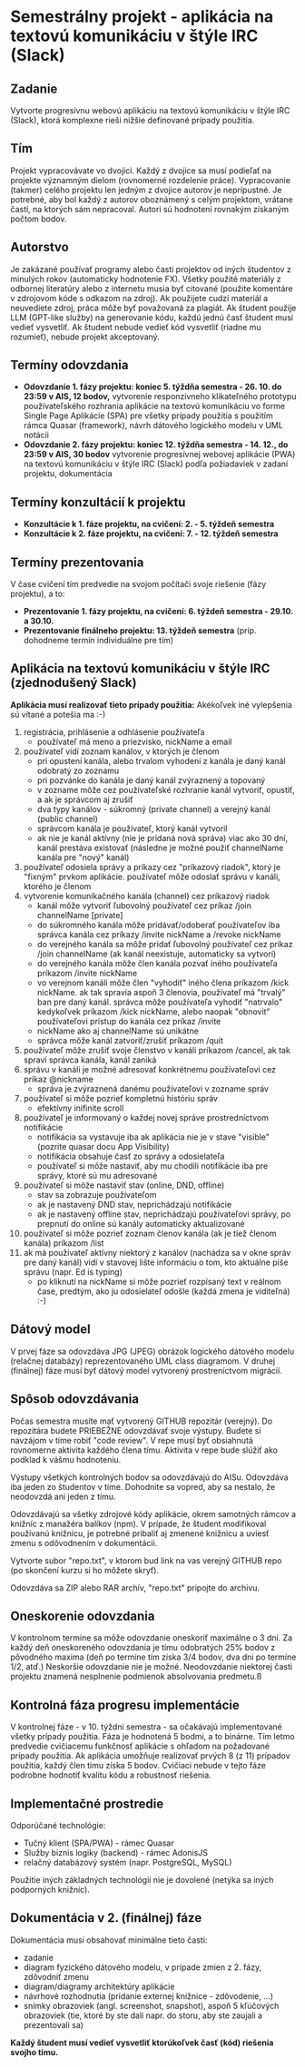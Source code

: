 # Semestrálny projekt - aplikácia na textovú komunikáciu v štýle IRC (Slack)

## Zadanie

Vytvorte progresívnu webovú aplikáciu na textovú komunikáciu v štýle IRC (Slack), ktorá komplexne rieši nižšie definované prípady použitia.

## Tím

Projekt vypracovávate vo dvojici. Každý z dvojice sa musí podieľať na
projekte významným dielom (rovnomerné rozdelenie práce). Vypracovanie (takmer) celého projektu len jedným z dvojice autorov je neprípustné. Je potrebné, aby bol každý z autorov oboznámený s celým projektom, vrátane častí, na ktorých sám nepracoval. Autori sú hodnotení rovnakým získaným počtom bodov.

## Autorstvo

Je zakázané používať programy alebo časti projektov od iných študentov z minulých rokov (automaticky hodnotenie FX).
Všetky použité materiály z odbornej literatúry alebo z internetu musia byť citované (použite komentáre v zdrojovom kóde s odkazom na zdroj). Ak použijete cudzí materiál a neuvediete zdroj, práca môže byť považovaná za plagiát. Ak študent použije LLM (GPT-like služby) na generovanie kódu, každú jednú časť študent musí vedieť vysvetliť. Ak študent nebude vedieť kód vysvetliť (riadne mu rozumieť), nebude projekt akceptovaný.

## Termíny odovzdania

- **Odovzdanie 1. fázy projektu: koniec 5. týždňa semestra - 26. 10. do 23:59 v AIS, 12 bodov,** vytvorenie responzívneho klikateľného prototypu používateľského rozhrania aplikácie na textovú komunikáciu vo forme Single Page Aplikácie (SPA) pre všetky prípady použitia s použitím rámca Quasar (framework), návrh dátového logického modelu v UML notácii
- **Odovzdanie 2. fázy projektu: koniec 12. týždňa semestra - 14. 12., do 23:59 v AIS, 30 bodov** vytvorenie progresívnej webovej aplikácie (PWA) na textovú komunikáciu v štýle IRC (Slack) podľa požiadaviek v zadaní projektu, dokumentácia

## Termíny konzultácií k projektu

- **Konzultácie k 1. fáze projektu, na cvičení: 2. - 5. týždeň semestra**
- **Konzultácie k 2. fáze projektu, na cvičení: 7. - 12. týždeň semestra**

## Termíny prezentovania

V čase cvičení tím predvedie na svojom počítači svoje riešenie (fázy projektu), a to:

- **Prezentovanie 1. fázy projektu, na cvičení: 6. týždeň semestra - 29.10. a 30.10.**
- **Prezentovanie finálneho projektu: 13. týždeň semestra** (prip. dohodneme termín individuálne pre tím)

## Aplikácia na textovú komunikáciu v štýle IRC (zjednodušený Slack)

**Aplikácia musí realizovať tieto prípady použitia:**
Akékoľvek iné vylepšenia sú vítané a potešia ma :-)

1. registrácia, prihlásenie a odhlásenie používateľa
   - používateľ má meno a priezvisko, nickName a email
2. používateľ vidí zoznam kanálov, v ktorých je členom
   - pri opustení kanála, alebo trvalom vyhodení z kanála je daný kanál odobratý zo zoznamu
   - pri pozvánke do kanála je daný kanál zvýraznený a topovaný
   - v zozname môže cez používateľské rozhranie kanál vytvoriť, opustiť, a ak je správcom aj zrušiť
   - dva typy kanálov - súkromný (private channel) a verejný kanál (public channel)
   - správcom kanála je používateľ, ktorý kanál vytvoril
   - ak nie je kanál aktívny (nie je pridaná nová správa) viac ako 30 dní, kanál prestáva existovať (následne je možné použiť channelName kanála pre "nový" kanál)
3. používateľ odosiela správy a príkazy cez "príkazový riadok", ktorý je "fixným" prvkom aplikácie. používateľ môže odoslať správu v kanáli, ktorého je členom
4. vytvorenie komunikačného kanála (channel) cez príkazový riadok
   - kanál môže vytvoriť ľubovolný používateľ cez príkaz /join channelName [private]
   - do súkromného kanála môže pridávať/odoberať používateľov iba správca kanála cez príkazy /invite nickName a /revoke nickName
   - do verejného kanála sa môže pridať ľubovolný používateľ cez príkaz /join channelName (ak kanál neexistuje, automaticky sa vytvorí)
   - do verejného kanála môže člen kanála pozvať iného používateľa príkazom /invite nickName
   - vo verejnom kanáli môže člen "vyhodiť" iného člena príkazom /kick nickName. ak tak spravia aspoň 3 členovia, používateľ má "trvalý" ban pre daný kanál. správca môže používateľa vyhodiť "natrvalo" kedykoľvek príkazom /kick nickName, alebo naopak "obnovit" používateľovi prístup do kanála cez príkaz /invite
   - nickName ako aj channelName sú unikátne
   - správca môže kanál zatvoriť/zrušiť príkazom /quit
5. používateľ môže zrušiť svoje členstvo v kanáli príkazom /cancel, ak tak spraví správca kanála, kanál zaniká
6. správu v kanáli je možné adresovať konkrétnemu používateľovi cez príkaz @nickname
   - správa je zvýraznená danému používateľovi v zozname správ
7. používateľ si môže pozrieť kompletnú históriu správ
   - efektívny inifinite scroll
8. používateľ je informovaný o každej novej správe prostredníctvom notifikácie
   - notifikácia sa vystavuje iba ak aplikácia nie je v stave "visible" (pozrite quasar docu App Visibility)
   - notifikácia obsahuje časť zo správy a odosielateľa
   - používateľ si môže nastaviť, aby mu chodili notifikácie iba pre správy, ktoré sú mu adresované
9. používateľ si môže nastaviť stav (online, DND, offline)
   - stav sa zobrazuje používateľom
   - ak je nastavený DND stav, neprichádzajú notifikácie
   - ak je nastavený offline stav, neprichádzajú používateľovi správy, po prepnutí do online sú kanály automaticky aktualizované
10. používateľ si môže pozrieť zoznam členov kanála (ak je tiež členom kanála) príkazom /list
11. ak má používateľ aktívny niektorý z kanálov (nachádza sa v okne správ pre daný kanál) vidí v stavovej lište informáciu o tom, kto aktuálne píše správu (napr. Ed is typing)
    - po kliknutí na nickName si môže pozrieť rozpísaný text v reálnom čase, predtým, ako ju odosielateľ odošle (každá zmena je viditeľná) :-)

## Dátový model

V prvej fáze sa odovzdáva JPG (JPEG) obrázok logického dátového modelu (relačnej databázy) reprezentovaného UML class diagramom.
V druhej (finálnej) fáze musí byť dátový model vytvorený prostreníctvom migrácií.

## Spôsob odovzdávania

Počas semestra musíte mať vytvorený GITHUB repozitár (verejný). Do repozitára budete PRIEBEŽNE odovzdávať svoje výstupy. Budete si navzájom v tíme robiť "code review". V repe musí byť obsiahnutá rovnomerne aktivita každého člena tímu. Aktivita v repe bude slúžiť ako podklad k vášmu hodnoteniu.

Výstupy všetkých kontrolných bodov sa odovzdávajú do AISu. Odovzdáva iba jeden zo študentov v tíme. Dohodnite sa vopred, aby sa nestalo, že neodovzdá ani jeden z tímu.

Odovzdávajú sa všetky zdrojové kódy aplikácie, okrem samotných rámcov a knižníc z manažéra balíkov (npm). V prípade, že študent modifikoval používanú knižnicu, je potrebné pribaliť aj zmenené knižnicu a uviesť zmenu s odôvodnením v dokumentácii.

Vytvorte subor "repo.txt", v ktorom bud link na vas verejný GITHUB repo (po skončení kurzu si ho môžete skryť).

Odovzdáva sa ZIP alebo RAR archív, "repo.txt" pripojte do archivu.

## Oneskorenie odovzdania

V kontrolnom termíne sa môže odovzdanie oneskoriť maximálne o 3 dni.
Za každý deň oneskoreného odovzdania je tímu odobratých 25% bodov z pôvodného maxima (deň po termíne tím získa 3/4 bodov, dva dni po termíne 1/2, atď.)
Neskoršie odovzdanie nie je možné. Neodovzdanie niektorej časti projektu znamená nesplnenie podmienok absolvovania predmetu.ß

## Kontrolná fáza progresu implementácie

V kontrolnej fáze - v 10. týždni semestra - sa očakávajú implementované všetky prípady použitia. Fáza je hodnotená 5 bodmi, a to binárne. Tím letmo predvedie cvičiacemu funkčnosť aplikácie s ohľadom na požadované prípady použitia. Ak aplikácia umožňuje realizovať prvých 8 (z 11) prípadov použitia, každý člen tímu získa 5 bodov. Cvičiaci nebude v tejto fáze podrobne hodnotiť kvalitu kódu a robustnosť riešenia.

## Implementačné prostredie

Odporúčané technológie:

- Tučný klient (SPA/PWA) - rámec Quasar
- Služby biznis logiky (backend) - rámec AdonisJS
- relačný databázový systém (napr. PostgreSQL, MySQL)

Použitie iných základných technológií nie je dovolené (netýka sa iných podporných knižníc).

## Dokumentácia v 2. (finálnej) fáze

Dokumentácia musí obsahovať minimálne tieto časti:

- zadanie
- diagram fyzického dátového modelu, v prípade zmien z 2. fázy, zdôvodniť zmenu
- diagram/diagramy architektúry aplikácie
- návrhové rozhodnutia (pridanie externej knižnice - zdôvodenie, ...)
- snímky obrazoviek (angl. screenshot, snapshot), aspoň 5 kľúčových obrazoviek (tie, ktoré by ste dali napr. do storu, aby ste zaujali a prezentovali sa)

**Každý študent musí vedieť vysvetliť ktorúkoľvek časť (kód) riešenia svojho tímu.**
